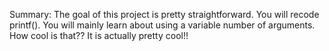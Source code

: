 Summary:
The goal of this project is pretty straightforward. You will recode printf().
You will mainly learn about using a variable number of arguments. How cool is that??
It is actually pretty cool!!
